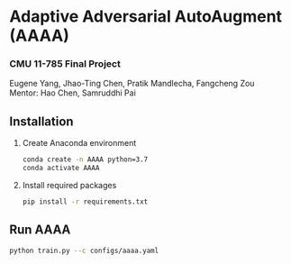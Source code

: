# Adaptive Adversarial AutoAugment (AAAA)
### CMU 11-785 Final Project
Eugene Yang, Jhao-Ting Chen, Pratik Mandlecha, Fangcheng Zou  
Mentor: Hao Chen, Samruddhi Pai  


## Installation
1. Create Anaconda environment
    ```bash
    conda create -n AAAA python=3.7
    conda activate AAAA
    ```
2. Install required packages
    ```bash
    pip install -r requirements.txt
    ```

## Run AAAA
```bash
python train.py --c configs/aaaa.yaml
````